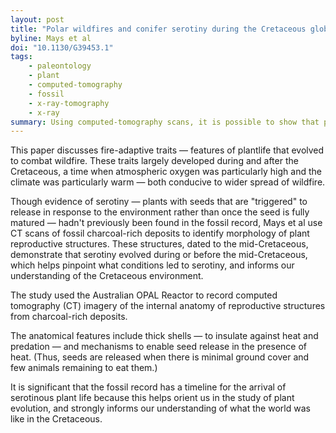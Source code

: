 ```yaml
---
layout: post
title: "Polar wildfires and conifer serotiny during the Cretaceous global hothouse"
byline: Mays et al
doi: "10.1130/G39453.1"
tags:
    - paleontology
    - plant
    - computed-tomography
    - fossil
    - x-ray-tomography
    - x-ray
summary: Using computed-tomography scans, it is possible to show that plants with fire-triggered seed-release already existed in the mid-Cretaceous.
---
```


This paper discusses fire-adaptive traits — features of plantlife that evolved to combat wildfire. These traits largely developed during and after the Cretaceous, a time when atmospheric oxygen was particularly high and the climate was particularly warm — both conducive to wider spread of wildfire.

Though evidence of serotiny — plants with seeds that are "triggered" to release in response to the environment rather than once the seed is fully matured — hadn't previously been found in the fossil record, Mays et al use CT scans of fossil charcoal-rich deposits to identify morphology of plant reproductive structures. These structures, dated to the mid-Cretaceous, demonstrate that serotiny evolved during or before the mid-Cretaceous, which helps pinpoint what conditions led to serotiny, and informs our understanding of the Cretaceous environment.

The study used the Australian OPAL Reactor to record computed tomography (CT) imagery of the internal anatomy of reproductive structures from charcoal-rich deposits.

The anatomical features include thick shells — to insulate against heat and predation — and mechanisms to enable seed release in the presence of heat. (Thus, seeds are released when there is minimal ground cover and few animals remaining to eat them.)

It is significant that the fossil record has a timeline for the arrival of serotinous plant life because this helps orient us in the study of plant evolution, and strongly informs our understanding of what the world was like in the Cretaceous.
